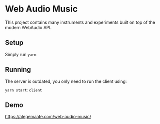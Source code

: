 # Web Audio Music

This project contains many instruments and experiments built on top of the modern WebAudio API.

## Setup

Simply run `yarn`

## Running

The server is outdated, you only need to run the client using:

`yarn start:client`

## Demo

https://alegemaate.com/web-audio-music/
